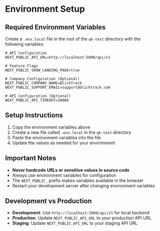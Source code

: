 # Environment Setup

## Required Environment Variables

Create a `.env.local` file in the root of the `qk-test` directory with the following variables:

```env
# API Configuration
NEXT_PUBLIC_API_URL=http://localhost:5000/api/v1

# Feature Flags
NEXT_PUBLIC_SHOW_LANDING_PAGE=true

# Company Configuration (Optional)
NEXT_PUBLIC_COMPANY_NAME=BlickTrack
NEXT_PUBLIC_SUPPORT_EMAIL=support@blicktrack.com

# API Configuration (Optional)
NEXT_PUBLIC_API_TIMEOUT=30000
```

## Setup Instructions

1. Copy the environment variables above
2. Create a new file called `.env.local` in the `qk-test` directory
3. Paste the environment variables into the file
4. Update the values as needed for your environment

## Important Notes

- **Never hardcode URLs or sensitive values in source code**
- Always use environment variables for configuration
- The `NEXT_PUBLIC_` prefix makes variables available in the browser
- Restart your development server after changing environment variables

## Development vs Production

- **Development**: Use `http://localhost:5000/api/v1` for local backend
- **Production**: Update `NEXT_PUBLIC_API_URL` to your production API URL
- **Staging**: Update `NEXT_PUBLIC_API_URL` to your staging API URL
